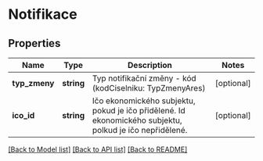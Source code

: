 # Notifikace

## Properties
Name | Type | Description | Notes
------------ | ------------- | ------------- | -------------
**typ_zmeny** | **string** | Typ notifikační změny - kód (kodCiselniku: TypZmenyAres) | [optional] 
**ico_id** | **string** | Ičo ekonomického subjektu, pokud je ičo přidělené. Id ekonomického subjektu, polkud je ičo nepřidělené. | [optional] 

[[Back to Model list]](../../README.md#documentation-for-models) [[Back to API list]](../../README.md#documentation-for-api-endpoints) [[Back to README]](../../README.md)

